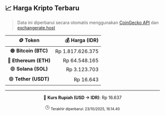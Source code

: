 

<!-- HARGA_KRIPTO -->
## 📈 Harga Kripto Terbaru

> Data ini diperbarui secara otomatis menggunakan [CoinGecko API](https://www.coingecko.com/) dan [exchangerate.host](https://exchangerate.host/)

<div align="center">

| 🪙 Token | 💰 Harga (IDR) |
|:------:|---------------:|
| 🟠 **Bitcoin (BTC)**   | Rp 1.817.626.375 |
| 🔵 **Ethereum (ETH)**  | Rp 64.548.165 |
| 🟣 **Solana (SOL)**    | Rp 3.123.703 |
| 🟢 **Tether (USDT)**   | Rp 16.643 |

---

💱 **Kurs Rupiah (USD → IDR)**: Rp 16.637

🕒 <sub>Terakhir diperbarui: 23/10/2025, 16.14.40</sub>

</div>
<!-- /HARGA_KRIPTO -->